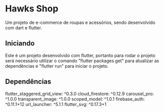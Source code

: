 # Hawks Shop

Um projeto de e-commerce de roupas e acessórios, sendo desenvolvido com dart e flutter.

## Iniciando

Este é um projeto desenvolvido com flutter, portanto para rodar o projeto será necessário utilizar o comando "flutter packages get" para atualizar as dependências e "flutter run" para iniciar o projeto.

## Dependências
  flutter_staggered_grid_view: ^0.3.0
  cloud_firestore: ^0.12.9
  carousel_pro: ^1.0.0
  transparent_image: ^1.0.0
  scoped_model: ^1.0.1
  firebase_auth: ^0.11.1+12
  url_launcher: ^5.1.1
  flutter_svg: ^0.17.3+1

